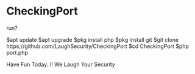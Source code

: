 # CheckingPort

run?

$apt update 
$apt upgrade 
$pkg install php 
$pkg install git 
$git clone https;//github.com/LaughSecurity/CheckingPort
$cd CheckingPort
$php port.php

Have Fun Today..!! 
We Laugh Your Security 
